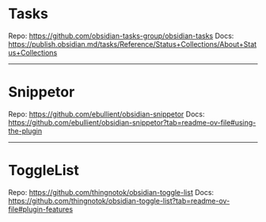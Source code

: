 # Tasks
Repo: https://github.com/obsidian-tasks-group/obsidian-tasks
Docs: https://publish.obsidian.md/tasks/Reference/Status+Collections/About+Status+Collections


---

# Snippetor
Repo: https://github.com/ebullient/obsidian-snippetor
Docs: https://github.com/ebullient/obsidian-snippetor?tab=readme-ov-file#using-the-plugin


---

# ToggleList
Repo: https://github.com/thingnotok/obsidian-toggle-list
Docs: https://github.com/thingnotok/obsidian-toggle-list?tab=readme-ov-file#plugin-features
